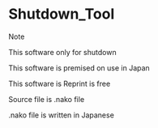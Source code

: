 # Shutdown_Tool
Note
<p>This software only for shutdown
<p>This software is premised on use in Japan
<p>This software is Reprint is free
<p>Source file is .nako file
<p>.nako file is written in Japanese
